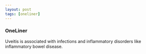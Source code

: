 ```yaml
---
layout: post
tags: [oneliner]
---
```



### OneLiner

Uveitis is associated with infections and inflammatory disorders like inflammatory bowel disease.
